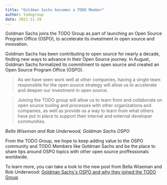 ```yaml
---
title: "Goldman Sachs becomes a TODO Member"
author: todogroup
date: 2021-11-29
---
```



Goldman Sachs joins the TODO Group as part of launching an Open Source Program Office (OSPO), to accelerate its investment in open source and innovation.

Goldman Sachs has been contributing to open source for nearly a decade, finding new ways to advance in their Open Source journey. 
In August, Goldman Sachs formalized its commitment to open source and created an Open Source Program Office (OSPO).

> As we have seen work well at other companies, having a single team responsible for the open source strategy will allow us to accelerate and deepen our investment in open source.

> Joining the TODO group will allow us to learn from and collaborate on open source tooling and processes with other organizations and companies, as well as provide us a way to learn from what others have put in place to support their internal and external developer communities.

*Bella Wiseman and Rob Underwood, Goldman Sachs OSPO*

From the TODO Group, we hope to keep adding value to the OSPO community and TODO Members like Goldman Sachs and be the place to share tips around OSPO topics with other open source proffessionals worldwide.

To learn more, you can take a look to the new post from Bella Wiseman and Rob Underwood: [Goldman Sachs's OSPO and why they joined the TODO Group](https://developer.gs.com/blog/our-open-source-program-office-and-todo-group/)


